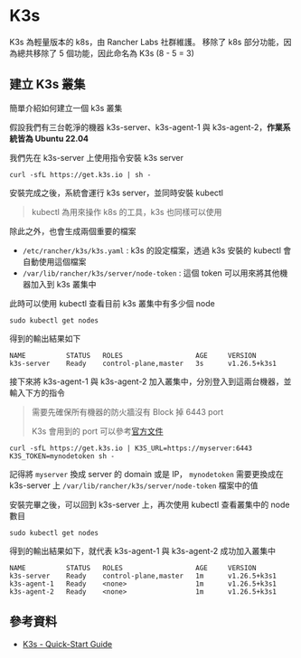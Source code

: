 # K3s

K3s 為輕量版本的 k8s，由 Rancher Labs 社群維護。
移除了 k8s 部分功能，因為總共移除了 5 個功能，因此命名為 K3s (8 - 5 = 3)

## 建立 K3s 叢集

簡單介紹如何建立一個 k3s 叢集

假設我們有三台乾淨的機器 k3s-server、k3s-agent-1 與 k3s-agent-2，**作業系統皆為 Ubuntu 22.04**

我們先在 k3s-server 上使用指令安裝 k3s server

```shell
curl -sfL https://get.k3s.io | sh -
```

安裝完成之後，系統會運行 k3s server，並同時安裝 kubectl

> kubectl 為用來操作 k8s 的工具，k3s 也同樣可以使用

除此之外，也會生成兩個重要的檔案

- `/etc/rancher/k3s/k3s.yaml` : k3s 的設定檔案，透過 k3s 安裝的 kubectl 會自動使用這個檔案
- `/var/lib/rancher/k3s/server/node-token` : 這個 token 可以用來將其他機器加入到 k3s 叢集中

此時可以使用 kubectl 查看目前 k3s 叢集中有多少個 node

```shell
sudo kubectl get nodes
```

得到的輸出結果如下

```text
NAME          STATUS   ROLES                  AGE     VERSION
k3s-server    Ready    control-plane,master   3s      v1.26.5+k3s1
```

接下來將 k3s-agent-1 與 k3s-agent-2 加入叢集中，分別登入到這兩台機器，並輸入下方的指令

> 需要先確保所有機器的防火牆沒有 Block 掉 6443 port
>
> K3s 會用到的 port 可以參考[官方文件](https://docs.k3s.io/installation/requirements#networking)

```shell
curl -sfL https://get.k3s.io | K3S_URL=https://myserver:6443 K3S_TOKEN=mynodetoken sh -
```

記得將 `myserver` 換成 server 的 domain 或是 IP，
`mynodetoken` 需要更換成在 k3s-server 上 `/var/lib/rancher/k3s/server/node-token` 檔案中的值

安裝完畢之後，可以回到 k3s-server 上，再次使用 kubectl 查看叢集中的 node 數目

```shell
sudo kubectl get nodes
```

得到的輸出結果如下，就代表 k3s-agent-1 與 k3s-agent-2 成功加入叢集中

```text
NAME          STATUS   ROLES                  AGE     VERSION
k3s-server    Ready    control-plane,master   1m      v1.26.5+k3s1
k3s-agent-1   Ready    <none>                 1m      v1.26.5+k3s1
k3s-agent-2   Ready    <none>                 1m      v1.26.5+k3s1
```

## 參考資料

- [K3s - Quick-Start Guide](https://docs.k3s.io/quick-start)
